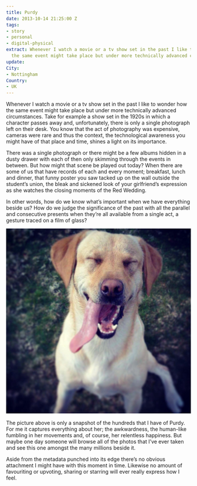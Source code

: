 ```yaml
---
title: Purdy
date: 2013-10-14 21:25:00 Z
tags:
- story
- personal
- digital-physical
extract: Whenever I watch a movie or a tv show set in the past I like to wonder how
  the same event might take place but under more technically advanced circumstances.
update: 
City:
- Nottingham
Country:
- UK
---
```


Whenever I watch a movie or a tv show set in the past I like to wonder how the same event might take place but under more technically advanced circumstances. Take for example a show set in the 1920s in which a character passes away and, unfortunately, there is only a single photograph left on their desk. You know that the act of photography was expensive, cameras were rare and thus the context, the technological awareness you might have of that place and time, shines a light on its importance. 

There was a single photograph or there might be a few albums hidden in a dusty drawer with each of then only skimming through the events in between. But how might that scene be played out today? When there are some of us that have records of each and every moment; breakfast, lunch and dinner, that funny poster you saw tacked up on the wall outside the student’s union, the bleak and sickened look of your girlfriend’s expression as she watches the closing moments of the Red Wedding.

In other words, how do we know what’s important when we have everything beside us? How do we judge the significance of the past with all the parallel and consecutive presents when they’re all available from a single act, a gesture traced on a film of glass?

![purdy](/uploads/purdy.jpg)

The picture above is only a snapshot of the hundreds that I have of Purdy. For me it captures everything about her; the awkwardness, the human-like fumbling in her movements and, of course, her relentless happiness. But maybe one day someone will browse all of the photos that I’ve ever taken and see this one amongst the many millions beside it.

Aside from the metadata punched into its edge there’s no obvious attachment I might have with this moment in time. Likewise no amount of favouriting or upvoting, sharing or starring will ever really express how I feel.

